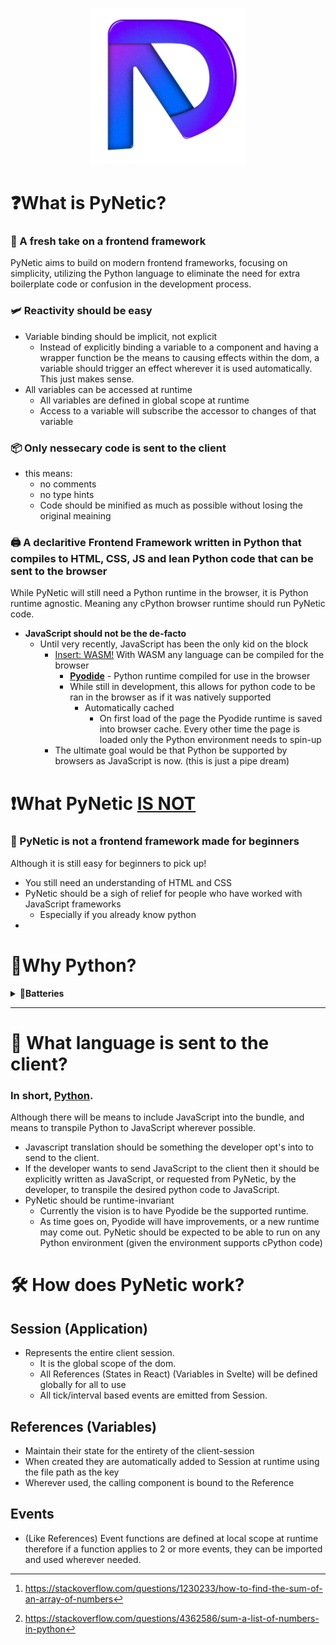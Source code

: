 <p align="center">
  <a href="https://github.com/Jabbey92/pynetic">
    <img height="250" src="assets/icon.png">
  </a>
</p>

# ❓What is PyNetic?
### 🍃 A fresh take on a frontend framework
PyNetic aims to build on modern frontend frameworks, focusing on simplicity, utilizing the Python language to eliminate the need 
for extra boilerplate code or confusion in the development process.

### 🛩️ Reactivity should be easy
  - Variable binding should be implicit, not explicit
     - Instead of explicitly binding a variable to a component and having a wrapper function be the means to causing effects within the dom, a variable should trigger an effect wherever it is used automatically. This just makes sense.
  - All variables can be accessed at runtime
    - All variables are defined in global scope at runtime
    - Access to a variable will subscribe the accessor to changes of that variable
### 📦 Only nessecary code is sent to the client
  - this means:
    -  no comments
    -  no type hints
    -  Code should be minified as much as possible without losing the original meaining
### 🖨️ A declaritive Frontend Framework written in Python that compiles to HTML, CSS, JS and lean Python code that can be sent to the browser
While PyNetic will still need a Python runtime in the browser, it is Python runtime agnostic. Meaning any cPython browser runtime should run PyNetic code.
  - <b>JavaScript should not be the de-facto</b>
    - Until very recently, JavaScript has been the only kid on the block
      - <ins>Insert: WASM!</ins> With WASM any language can be compiled for the browser
        - <ins>**[Pyodide](https://pyodide.org/en/stable/)**</ins> - Python runtime compiled for use in the browser
        - While still in development, this allows for python code to be ran in the browser as if it was natively supported
          - Automatically cached
            - On first load of the page the Pyodide runtime is saved into browser cache. Every other time the page is loaded only the Python environment needs to spin-up
      - The ultimate goal would be that Python be supported by browsers as JavaScript is now. (this is just a pipe dream)

# ❗What PyNetic <ins>IS NOT</ins>
### 🍼 PyNetic is not a frontend framework made for beginners
Although it is still easy for beginners to pick up!
- You still need an understanding of HTML and CSS
- PyNetic should be a sigh of relief for people who have worked with JavaScript frameworks
  -  Especially if you already know python
-  

# 🤷Why Python?
<details>
<summary>
🔋<b>Batteries</b>
</summary>

Javascript is a great tool, but it is not *"batteries-included"*.

*Batteries being standard functions or implementations of common functions that are already built into the language itself*

<ins>Consider the following:</ins>
> You have an iterable or array of numbers that you want to get the sum of:
### Summing in JavaScript,
You would need to implement this yourself.
Starting off, just a search for "js sum array" in the browser gives many different implementations of this.
The top rated answer (at the time of writing this) looks as follows:
```js
const sum = nums.reduce((partialSum, a) => partialSum + a, 0);
```
<sup>Reference [^1]</sup>

This can cause confusion, as one frameworks or one developer's way of summing an array can easily be
completely different from another's.

### Summing in Python,
This functionality is already builtin to the language as part of the standard library.
Therefore, the code for producing the sum of an array (`list` in python) is already done for you.
There is no need to lookup how something as trivial as a sum of an array is performed because it's already
documented in the python documentation and will always produce the same output
```py
sum(nums)
```
<sup>Reference [^2]</sup>

This means you as the developer do not need to send to the client your code to the client 
because it's already done for you.
</details>

---
# 🔀 What language is sent to the client?
### In short, <ins>Python</ins>. 
Although there will be means to include JavaScript into the bundle, and means to transpile Python to JavaScript wherever possible.
- Javascript translation should be something the developer opt's into to send to the client.
- If the developer wants to send JavaScript to the client then it should be explicitly written as JavaScript, or requested from PyNetic, by the developer, to transpile the desired python code to JavaScript.
- PyNetic should be runtime-invariant
    - Currently the vision is to have Pyodide be the supported runtime.
    - As time goes on, Pyodide will have improvements, or a new runtime may come out. PyNetic should be expected to be able to run on any Python environment (given the environment supports cPython code)

# 🛠️ ️How does PyNetic work?

## Session (Application)
- Represents the entire client session.
  - It is the global scope of the dom.
  - All References (States in React) (Variables in Svelte) will be defined globally for all to use
  - All tick/interval based events are emitted from Session.

## References (Variables)
- Maintain their state for the entirety of the client-session
- When created they are automatically added to Session at runtime
using the file path as the key
- Wherever used, the calling component is bound to the Reference

## Events
- (Like References) Event functions are defined at local scope at runtime therefore if a function applies to 2 or more events, they can be imported and used wherever needed.

[^1]: https://stackoverflow.com/questions/1230233/how-to-find-the-sum-of-an-array-of-numbers
[^2]: https://stackoverflow.com/questions/4362586/sum-a-list-of-numbers-in-python
